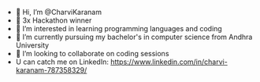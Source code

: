 - 👋 Hi, I’m @CharviKaranam
- 💫 3x Hackathon winner 
- 👀 I’m interested in learning programming languages and coding 
- 🌱 I’m currently pursuing my bachelor's in computer science from Andhra University
- 💞️ I’m looking to collaborate on coding sessions
- U can catch me on LinkedIn: https://www.linkedin.com/in/charvi-karanam-787358329/


<!---
CharviKaranam/CharviKaranam is a ✨ special ✨ repository because its `README.md` (this file) appears on your GitHub profile.
You can click the Preview link to take a look at your changes. 
--->
